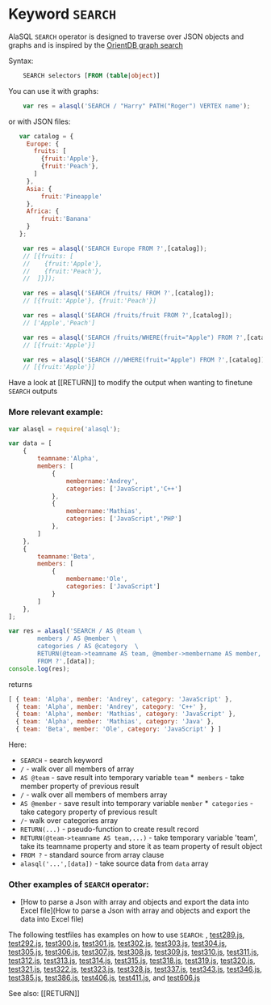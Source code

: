 # Keyword `SEARCH`

AlaSQL ```SEARCH``` operator is designed to traverse over JSON objects and graphs and is inspired by the [OrientDB graph search](https://github.com/agershun/alasql/issues/131#issuecomment-94413228)

Syntax:
```sql
    SEARCH selectors [FROM (table|object)]
```

You can use it with graphs:
```js
    var res = alasql('SEARCH / "Harry" PATH("Roger") VERTEX name');
```
or with JSON files:
```js
   var catalog = { 
     Europe: {
       fruits: [
         {fruit:'Apple'},
         {fruit:'Peach'},          
       ]
     },
     Asia: {
         fruit:'Pineapple'          
     },
     Africa: {
         fruit:'Banana'          
     }
   };

    var res = alasql('SEARCH Europe FROM ?',[catalog]);
    // [{fruits: [
    //    {fruit:'Apple'},
    //    {fruit:'Peach'},          
    //  ]}]);

    var res = alasql('SEARCH /fruits/ FROM ?',[catalog]);
    // [{fruit:'Apple'}, {fruit:'Peach'}]

    var res = alasql('SEARCH /fruits/fruit FROM ?',[catalog]);
    // ['Apple','Peach']

    var res = alasql('SEARCH /fruits/WHERE(fruit="Apple") FROM ?',[catalog]);
    // [{fruit:'Apple'}]

    var res = alasql('SEARCH ///WHERE(fruit="Apple") FROM ?',[catalog]);
    // [{fruit:'Apple'}]
```

Have a look at [[RETURN]] to modify the output when wanting to finetune `SEARCH` outputs 

### More relevant example:
```js
var alasql = require('alasql');

var data = [
	{
		teamname:'Alpha',
		members: [
			{
				membername:'Andrey',
				categories: ['JavaScript','C++']
			},
			{
				membername:'Mathias',
				categories: ['JavaScript','PHP']
			},
		]
	},
	{
		teamname:'Beta',
		members: [
			{
				membername:'Ole',
				categories: ['JavaScript']
			}
		]
	},
];

var res = alasql('SEARCH / AS @team \
		members / AS @member \
		categories / AS @category  \
		RETURN(@team->teamname AS team, @member->membername AS member, @category AS category) \
		FROM ?',[data]);
console.log(res);
```
returns
```js
[ { team: 'Alpha', member: 'Andrey', category: 'JavaScript' },
  { team: 'Alpha', member: 'Andrey', category: 'C++' },
  { team: 'Alpha', member: 'Mathias', category: 'JavaScript' },
  { team: 'Alpha', member: 'Mathias', category: 'Java' },
  { team: 'Beta', member: 'Ole', category: 'JavaScript' } ]
```

Here:
* `SEARCH` - search keyword
* `/` - walk over all members of array
* `AS @team` - save result into temporary variable `team`
*` members` - take member property of previous result
* `/` - walk over all members of members array
* `AS @member` - save result into temporary variable `member`
*` categories` - take category property of previous result
* `/`- walk over categories array
* `RETURN(...)` - pseudo-function to create result record
* `RETURN(@team->teamname AS team,...)` - take temporary variable 'team', take its teamname property and store it as team property of result object
* `FROM ?` - standard source from array clause
* `alasql('...',[data])` - take source data from `data` array

### Other examples of ```SEARCH``` operator:
* [How to parse a Json with array and objects and export the data into Excel file](How to parse a Json with array and objects and export the data into Excel file)

The following testfiles has examples on how to use `SEARCH`: , [test289.js](https://github.com/agershun/alasql/blob/develop/test/test289.js), [test292.js](https://github.com/agershun/alasql/blob/develop/test/test292.js), [test300.js](https://github.com/agershun/alasql/blob/develop/test/test300.js), [test301.js](https://github.com/agershun/alasql/blob/develop/test/test301.js), [test302.js](https://github.com/agershun/alasql/blob/develop/test/test302.js), [test303.js](https://github.com/agershun/alasql/blob/develop/test/test303.js), [test304.js](https://github.com/agershun/alasql/blob/develop/test/test304.js), [test305.js](https://github.com/agershun/alasql/blob/develop/test/test305.js), [test306.js](https://github.com/agershun/alasql/blob/develop/test/test306.js), [test307.js](https://github.com/agershun/alasql/blob/develop/test/test307.js), [test308.js](https://github.com/agershun/alasql/blob/develop/test/test308.js), [test309.js](https://github.com/agershun/alasql/blob/develop/test/test309.js), [test310.js](https://github.com/agershun/alasql/blob/develop/test/test310.js), [test311.js](https://github.com/agershun/alasql/blob/develop/test/test311.js), [test312.js](https://github.com/agershun/alasql/blob/develop/test/test312.js), [test313.js](https://github.com/agershun/alasql/blob/develop/test/test313.js), [test314.js](https://github.com/agershun/alasql/blob/develop/test/test314.js), [test315.js](https://github.com/agershun/alasql/blob/develop/test/test315.js), [test318.js](https://github.com/agershun/alasql/blob/develop/test/test318.js), [test319.js](https://github.com/agershun/alasql/blob/develop/test/test319.js), [test320.js](https://github.com/agershun/alasql/blob/develop/test/test320.js), [test321.js](https://github.com/agershun/alasql/blob/develop/test/test321.js), [test322.js](https://github.com/agershun/alasql/blob/develop/test/test322.js), [test323.js](https://github.com/agershun/alasql/blob/develop/test/test323.js), [test328.js](https://github.com/agershun/alasql/blob/develop/test/test328.js), [test337.js](https://github.com/agershun/alasql/blob/develop/test/test337.js), [test343.js](https://github.com/agershun/alasql/blob/develop/test/test343.js), [test346.js](https://github.com/agershun/alasql/blob/develop/test/test346.js), [test385.js](https://github.com/agershun/alasql/blob/develop/test/test385.js), [test386.js](https://github.com/agershun/alasql/blob/develop/test/test386.js), [test406.js](https://github.com/agershun/alasql/blob/develop/test/test406.js), [test411.js](https://github.com/agershun/alasql/blob/develop/test/test411.js), and [test606.js](https://github.com/agershun/alasql/blob/develop/test/test606.js)

See also: [[RETURN]]